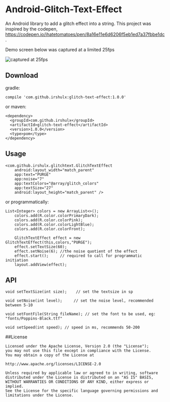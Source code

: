 # Android-Glitch-Text-Effect

An Android library to add a glitch effect into a string. This project was inspired by the codepen, https://codepen.io/ihatetomatoes/pen/8a16e11e6d6206f5eb1ed7a37fbbe1dc.

Demo screen below was captured at a limited 25fps 

![captured at 25fps](https://github.com/irshuLx/Android-Glitch-Text-Effect/raw/master/screens/ezgif-3.gif)


Download
------------
gradle:

    compile 'com.github.irshulx:glitch-text-effect:1.0.0'

or maven:

    <dependency>
      <groupId>com.github.irshulx</groupId>
      <artifactId>glitch-text-effect</artifactId>
      <version>1.0.0</version>
      <type>pom</type>
    </dependency>


Usage
--------------

    <com.github.irshulx.glitchtext.GlitchTextEffect
        android:layout_width="match_parent"
        app:text="PURGE"
        app:noise="7"
        app:textColors="@array/glitch_colors"
        app:textSize="27"
        android:layout_height="match_parent" />

	        

or programmatically:
				
	List<Integer> colors = new ArrayList<>();
        colors.add(R.color.colorPrimaryDark);
        colors.add(R.color.colorPink);
        colors.add(R.color.colorLightBlue);
        colors.add(R.color.colorFront);
        
        GlitchTextEffect effect = new GlitchTextEffect(this,colors,"PURGE");
        effect.setTextSize(60);
        effect.setNoise(6); //the noise quotient of the effect
        effect.start();     // required to call for programmatic initiation
        layout.addView(effect);

API
--------------

    void setTextSize(int size);    // set the textsize in sp
    
    void setNoise(int level);     // set the noise level, recommended between 5-10
    
    void setFontFile(String fileName); // set the font to be used, eg: "fonts/Poppins-Black.ttf"
    
    void setSpeed(int speed); // speed in ms, recommends 50-200


##License

    
    Licensed under the Apache License, Version 2.0 (the "License");
    you may not use this file except in compliance with the License.
    You may obtain a copy of the License at
    
    http://www.apache.org/licenses/LICENSE-2.0
    
    Unless required by applicable law or agreed to in writing, software
    distributed under the License is distributed on an "AS IS" BASIS,
    WITHOUT WARRANTIES OR CONDITIONS OF ANY KIND, either express or implied.
    See the License for the specific language governing permissions and
    limitations under the License.
